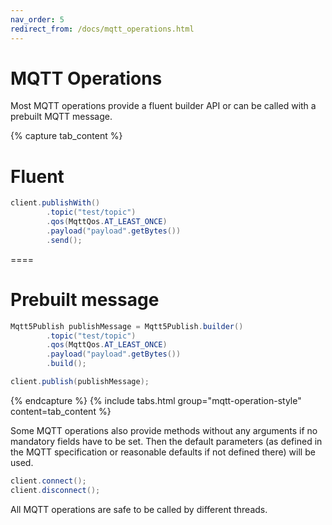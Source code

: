 ```yaml
---
nav_order: 5
redirect_from: /docs/mqtt_operations.html
---
```


# MQTT Operations

Most MQTT operations provide a fluent builder API or can be called with a prebuilt MQTT message.

{% capture tab_content %}

Fluent
===

```java
client.publishWith()
        .topic("test/topic")
        .qos(MqttQos.AT_LEAST_ONCE)
        .payload("payload".getBytes())
        .send();
```

====

Prebuilt message
===

```java
Mqtt5Publish publishMessage = Mqtt5Publish.builder()
        .topic("test/topic")
        .qos(MqttQos.AT_LEAST_ONCE)
        .payload("payload".getBytes())
        .build();

client.publish(publishMessage);
```

{% endcapture %}
{% include tabs.html group="mqtt-operation-style" content=tab_content %}

Some MQTT operations also provide methods without any arguments if no mandatory fields have to be set.
Then the default parameters (as defined in the MQTT specification or reasonable defaults if not defined there) will be 
used.

```java
client.connect();
client.disconnect();
```

All MQTT operations are safe to be called by different threads.